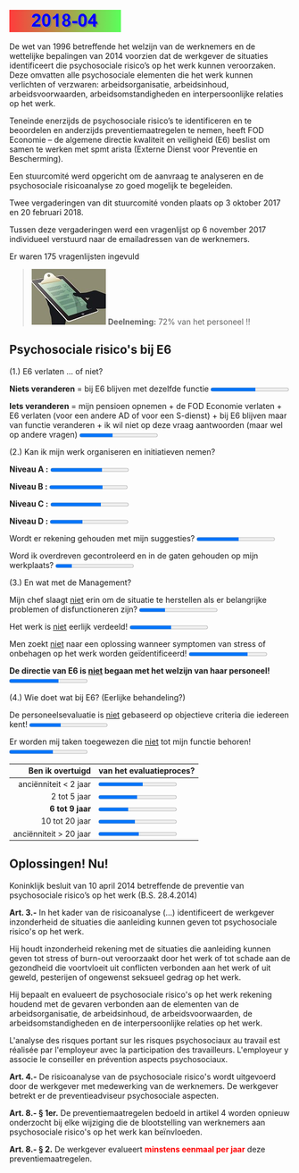 <link rel="stylesheet" href="Ulysses.css">

![](2014-08.gif)

De wet van 1996 betreffende het welzijn van de werknemers en de wettelijke bepalingen van 2014 voorzien dat de werkgever de situaties identificeert die psychosociale risico’s op het werk kunnen veroorzaken. Deze omvatten alle psychosociale elementen die het werk kunnen verlichten of verzwaren: arbeidsorganisatie, arbeidsinhoud, arbeidsvoorwaarden, 
arbeidsomstandigheden en interpersoonlijke relaties op het werk.  

Teneinde enerzijds de psychosociale risico’s te identificeren en te beoordelen en anderzijds preventiemaatregelen te nemen, heeft FOD Economie – de algemene directie kwaliteit en 
veiligheid (E6) beslist om samen te werken met spmt arista (Externe Dienst voor Preventie en Bescherming).  

Een stuurcomité werd opgericht om de aanvraag te analyseren en de 
psychosociale risicoanalyse zo goed mogelijk te begeleiden.

Twee vergaderingen van dit stuurcomité vonden plaats op 3 oktober 2017 en 20 februari 2018.

Tussen deze vergaderingen werd een vragenlijst op 6 november 2017 individueel verstuurd naar de
emailadressen van de werknemers.

<p class="tagit">Er waren 175 vragenlijsten ingevuld</p>  

> ![](tx_reponse.jpg) **Deelneming:** 72% van het personeel !!

## Psychosociale risico's bij E6

<p class="tagit">(1.) E6 verlaten ... of niet?</p>  

**Niets veranderen** = bij E6 blijven met dezelfde functie <progress value="100" max="173">

**Iets veranderen** = mijn pensioen opnemen + de FOD Economie verlaten + E6 verlaten (voor een andere AD of voor een S-dienst) + bij E6 blijven maar van functie veranderen + ik wil niet op deze vraag aantwoorden (maar wel op andere vragen) <progress value="73" max="173">

<div style="page-break-after: always;"></div>

<p class="tagit">(2.) Kan ik mijn werk organiseren en initiatieven nemen?</p>  

**Niveau A :** <progress value="1.99" max="3">

**Niveau B :** <progress value="2.05" max="3">

**Niveau C :** <progress value="1.93" max="3">

**Niveau D :** <progress value="1.25" max="3">

Wordt er rekening gehouden met mijn suggesties?  <progress value="54" max="100">

Word ik overdreven gecontroleerd en in de gaten gehouden op mijn werkplaats?  <progress value="21" max="100">

<p class="tagit">(3.) En wat met de Management?</p>  

Mijn chef slaagt <u>niet</u> erin om de situatie te herstellen als er belangrijke problemen of disfunctioneren zijn?  <progress value="33" max="100">

Het werk is <u>niet</u> eerlijk verdeeld!  <progress value="53" max="100">

Men zoekt <u>niet</u> naar een oplossing wanneer symptomen van stress of onbehagen op het werk worden geïdentificeerd! <progress value="75" max="100">

**De directie van E6 is <u>niet</u> begaan met het welzijn van haar personeel!** <progress value="63" max="100">

<p class="tagit">(4.) Wie doet wat bij E6? (Eerlijke behandeling?)</p>  

 De personeelsevaluatie is <u>niet</u> gebaseerd op objectieve criteria die iedereen kent!  <progress value="40" max="100">

Er worden mij taken toegewezen die <u>niet</u> tot mijn functie behoren!  <progress value="56" max="100">

| Ben ik overtuigd | van het evaluatieproces? |
| ---: | :--- |
| anciënniteit &lt; 2 jaar | <progress value="1.71" max="3"> |
| 2 tot 5 jaar |  <progress value="1.49" max="3"> |
| **6 tot 9 jaar** | <progress value="1.15" max="3"> |
| 10 tot 20 jaar | <progress value="1.41" max="3"> |
| anciënniteit &gt; 20 jaar | <progress value="1.56" max="3"> |

## Oplossingen! Nu!

Koninklijk besluit van 10 april 2014 betreffende de preventie van psychosociale risico’s op het werk (B.S. 28.4.2014)  

**Art. 3.-**  In het kader van de risicoanalyse (...) identificeert de werkgever inzonderheid de situaties die aanleiding kunnen geven tot psychosociale risico's op het werk. 

Hij houdt inzonderheid rekening met de situaties die aanleiding kunnen geven tot stress of burn-out veroorzaakt door het werk of tot schade aan de gezondheid die voortvloeit uit conflicten verbonden aan het werk of uit geweld, pesterijen of ongewenst seksueel gedrag op het werk. 

Hij bepaalt en evalueert de psychosociale risico's op het werk rekening houdend met de gevaren 
verbonden aan de elementen van de arbeidsorganisatie, de arbeidsinhoud, de arbeidsvoorwaarden, de arbeidsomstandigheden en de interpersoonlijke relaties op het werk. 

L'analyse des risques portant sur les risques psychosociaux au travail est réalisée par l'employeur avec la participation des travailleurs. L'employeur y associe le conseiller en prévention aspects psychosociaux.

**Art. 4.-** De risicoanalyse van de psychosociale risico's wordt uitgevoerd door de werkgever met medewerking van de werknemers. De werkgever betrekt er de preventieadviseur psychosociale aspecten.

**Art. 8.- § 1er.** De preventiemaatregelen bedoeld in artikel 4 worden opnieuw onderzocht bij elke wijziging die de blootstelling van werknemers aan psychosociale risico's op het werk kan beïnvloeden. 

**Art. 8.- § 2.** De werkgever evalueert <font color="red"><b>minstens eenmaal per jaar</b></font> deze preventiemaatregelen. 
